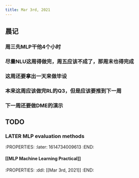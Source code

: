 ```yaml
---
title: Mar 3rd, 2021
---
```


## 晨记
### 周三先MLP干他4个小时
### 尽量NLU这周得做完，周五应该不成了，那周末也得完成
### 这周还要拿出一天来做毕设
### 本来这周应该做完RL的Q3，但是应该要推到下一周
### 下一周还要做DME的演示
## TODO
### LATER MLP evaluation methods
:PROPERTIES:
:later: 1614734009613
:END:
#### [[MLP Machine Learning Practical]]
####
:PROPERTIES:
:ddl: [[Mar 3rd, 2021]]
:END:
##
